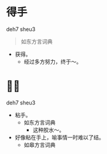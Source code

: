 # 得手
deh7 sheu3
> 如东方言词典
- 获得。
  - 经过多方努力，终于～。

# 𪐏手
deh7 sheu3
+ 粘手。
  * 如东方言词典
    - 这种胶水～。
+ 好像粘在手上，喻事情一时难以了结。
  * 如皋方言词典
